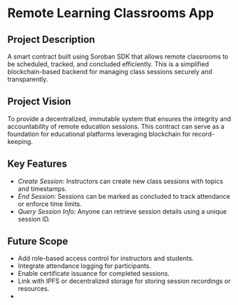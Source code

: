 # Remote Learning Classrooms App

## Project Description
A smart contract built using Soroban SDK that allows remote classrooms to be scheduled, tracked, and concluded efficiently. This is a simplified blockchain-based backend for managing class sessions securely and transparently.

## Project Vision
To provide a decentralized, immutable system that ensures the integrity and accountability of remote education sessions. This contract can serve as a foundation for educational platforms leveraging blockchain for record-keeping.

## Key Features
- *Create Session*: Instructors can create new class sessions with topics and timestamps.
- *End Session*: Sessions can be marked as concluded to track attendance or enforce time limits.
- *Query Session Info*: Anyone can retrieve session details using a unique session ID.

## Future Scope
- Add role-based access control for instructors and students.
- Integrate attendance logging for participants.
- Enable certificate issuance for completed sessions.
- Link with IPFS or decentralized storage for storing session recordings or resources.
-
